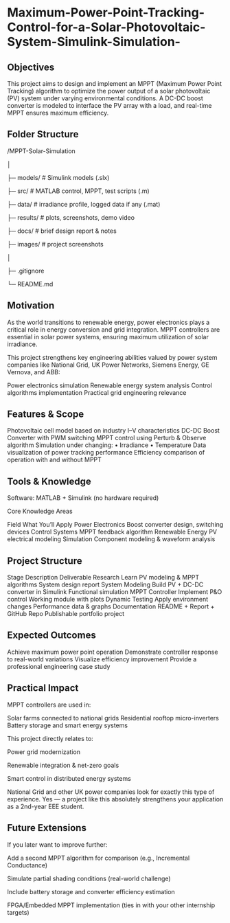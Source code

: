 # Maximum-Power-Point-Tracking-Control-for-a-Solar-Photovoltaic-System-Simulink-Simulation-

## Objectives

This project aims to design and implement an MPPT (Maximum Power Point Tracking) algorithm to optimize the power output of a solar photovoltaic (PV) system under varying environmental conditions. A DC-DC boost converter is modeled to interface the PV array with a load, and real-time MPPT ensures maximum efficiency.
## Folder Structure
/MPPT-Solar-Simulation

│

├─ models/      # Simulink models (.slx)

├─ src/         # MATLAB control, MPPT, test scripts (.m)

├─ data/        # irradiance profile, logged data if any (.mat)

├─ results/     # plots, screenshots, demo video

├─ docs/        # brief design report & notes

├─ images/      # project screenshots

│

├─ .gitignore

└─ README.md

## Motivation

As the world transitions to renewable energy, power electronics plays a critical role in energy conversion and grid integration. MPPT controllers are essential in solar power systems, ensuring maximum utilization of solar irradiance.

This project strengthens key engineering abilities valued by power system companies like National Grid, UK Power Networks, Siemens Energy, GE Vernova, and ABB:

 Power electronics simulation
 Renewable energy system analysis
 Control algorithms implementation
 Practical grid engineering relevance

## Features & Scope

 Photovoltaic cell model based on industry I–V characteristics
 DC-DC Boost Converter with PWM switching
 MPPT control using Perturb & Observe algorithm
 Simulation under changing:
• Irradiance
• Temperature
 Data visualization of power tracking performance
 Efficiency comparison of operation with and without MPPT

## Tools & Knowledge

Software: MATLAB + Simulink (no hardware required)

Core Knowledge Areas

Field	What You’ll Apply
Power Electronics	Boost converter design, switching devices
Control Systems	MPPT feedback algorithm
Renewable Energy	PV electrical modeling
Simulation	Component modeling & waveform analysis
## Project Structure
Stage	Description	Deliverable
 Research	Learn PV modeling & MPPT algorithms	System design report
 System Modeling	Build PV + DC-DC converter in Simulink	Functional simulation
 MPPT Controller	Implement P&O control	Working module with plots
 Dynamic Testing	Apply environment changes	Performance data & graphs
 Documentation	README + Report + GitHub Repo	Publishable portfolio project
## Expected Outcomes

 Achieve maximum power point operation
 Demonstrate controller response to real-world variations
 Visualize efficiency improvement
 Provide a professional engineering case study


## Practical Impact

MPPT controllers are used in:

 Solar farms connected to national grids
 Residential rooftop micro-inverters
 Battery storage and smart energy systems

This project directly relates to:

Power grid modernization

Renewable integration & net-zero goals

Smart control in distributed energy systems

National Grid and other UK power companies look for exactly this type of experience. Yes — a project like this absolutely strengthens your application as a 2nd-year EEE student.

## Future Extensions 

If you later want to improve further:

Add a second MPPT algorithm for comparison (e.g., Incremental Conductance)

Simulate partial shading conditions (real-world challenge)

Include battery storage and converter efficiency estimation

FPGA/Embedded MPPT implementation (ties in with your other internship targets)


